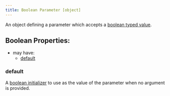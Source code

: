 ```yaml
---
title: Boolean Parameter [object]
---
```


An object defining a parameter which accepts a [boolean typed value](../../../types/boolean.md).

## Boolean Properties:
- may have:
  - [default](#default)

### default
A [boolean initializer](../../../types/boolean.md#initialization) to use as the value of the parameter when no argument is provided.
